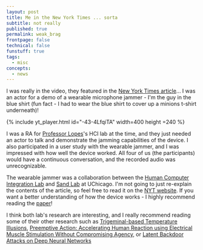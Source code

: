 ```yaml
---
layout: post
title: Me in the New York Times ... sorta
subtitle: not really
published: true
permalink: weak_brag
frontpage: false
technical: false
funstuff: true
tags:
  - misc
concepts:
  - news
---
```


I was really in the video, they featured in the [New York Times article](https://www.nytimes.com/2020/02/14/technology/alexa-jamming-bracelet-privacy-armor.html)... I was an actor for a demo of a wearable microphone jammer - I'm the guy in the blue shirt (fun fact - I had to wear the blue shirt to cover up a minions t-shirt underneath)! 

{% include yt_player.html id="-43-4LfqiTA" width=400 height =240 %}

I was a RA for [Professor Lopes](http://plopes.org/)'s HCI lab at the time, and they just needed an actor to talk and demonstrate the jamming capabilities of the device. I also participated in a user study with the wearable jammer, and I was impressed with how well the device worked. All four of us (the participants) would have a continuous conversation, and the recorded audio was unrecognizable. 

The wearable jammer was a collaboration between the [Human Computer Integration Lab](https://lab.plopes.org/) and [Sand Lab](http://sandlab.cs.uchicago.edu/) at UChicago. I'm not going to just re-explain the contents of the article, so feel free to read it on the [NYT website](https://www.nytimes.com/2020/02/14/technology/alexa-jamming-bracelet-privacy-armor.html). If you want a better understanding of how the device works - I highly recommend reading the [paper](https://dl.acm.org/doi/10.1145/3313831.3376304)!

I think both lab's research are interesting, and I really recommend reading some of their other research such as [Trigeminal-based Temperature Illusions](https://lab.plopes.org/published/2020-CHI-trigeminal.pdf), [Preemptive Action: Accelerating Human Reaction
using Electrical Muscle Stimulation Without
Compromising Agency](https://lab.plopes.org/published/2019-CHI-AgencyEMS.pdf), or [Latent Backdoor Attacks on Deep Neural Networks](https://people.cs.uchicago.edu/~ravenben/publications/pdf/pbackdoor-ccs19.pdf)

